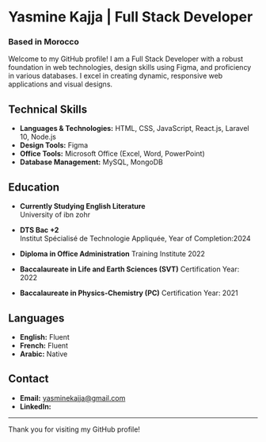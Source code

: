 # Yasmine Kajja | Full Stack Developer
### Based in Morocco
Welcome to my GitHub profile! I am a Full Stack Developer with a robust foundation in web technologies, design skills using Figma, and proficiency in various databases. I excel in creating dynamic, responsive web applications and visual designs.

## Technical Skills

- **Languages & Technologies:** HTML, CSS, JavaScript, React.js, Laravel 10, Node.js
- **Design Tools:** Figma
- **Office Tools:** Microsoft Office (Excel, Word, PowerPoint)
- **Database Management:** MySQL, MongoDB

## Education

- **Currently Studying English Literature**  
  University of ibn zohr

- **DTS Bac +2**  
  Institut Spécialisé de Technologie Appliquée, Year of Completion:2024

- **Diploma in Office Administration**
Training Institute
2022

- **Baccalaureate in Life and Earth Sciences (SVT)**
Certification Year: 2022

- **Baccalaureate in Physics-Chemistry (PC)**
Certification Year: 2021


## Languages

- **English:** Fluent
- **French:** Fluent
- **Arabic:** Native

## Contact

- **Email:** yasminekajja@gmail.com
- **LinkedIn:**  

---


Thank you for visiting my GitHub profile!

